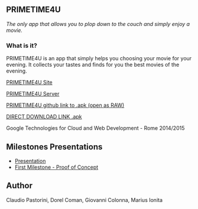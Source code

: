 ## PRIMETIME4U

*The only app that allows you to plop down to the couch and simply enjoy a movie.*

### What is it?
PRIMETIME4U is an app that simply helps you choosing your movie for your evening. It collects your tastes and finds for you the best movies of the evening.

[PRIMETIME4U Site](http://hale-kite-786.appspot.com/)

[PRIMETIME4U Server](https://github.com/PRIMETIME4U/PRIMETIME4U-server)

[PRIMETIME4U github link to .apk (open as RAW)](https://github.com/PRIMETIME4U/PRIMETIME4U-baseclient/blob/master/app/app-debug.apk)

[DIRECT DOWNLOAD LINK .apk](https://raw.githubusercontent.com/PRIMETIME4U/PRIMETIME4U-baseclient/master/app/app-debug.apk)

Google Technologies for Cloud and Web Development - Rome 2014/2015

## Milestones Presentations
* [Presentation](https://docs.google.com/presentation/d/19qKrPd4RucjXbaYAIZSWszlza7LIScu43dSb3Ocs0Ho/edit?usp=sharing)
* [First Milestone - Proof of Concept](https://docs.google.com/presentation/d/1H3YqDTtFXiGIQH8ecC3wZh0_IsNmkk-EFlov9rLRiZs/edit?usp=sharing)

## Author
Claudio Pastorini, Dorel Coman, Giovanni Colonna, Marius Ionita
